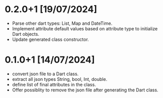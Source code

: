# 0.2.0+1 [19/07/2024]

- Parse other dart types: List, Map and DateTime.
- Implement attribute default values based on attribute type to initialize Dart objects.
- Update generated class constructor.


# 0.1.0+1 [14/07/2024]

- convert json file to a Dart class.
- extract all json types String, bool, Int, double.
- define list of final attributes in the class.
- Offer possiblity to remove the json file after generating the Dart class.
